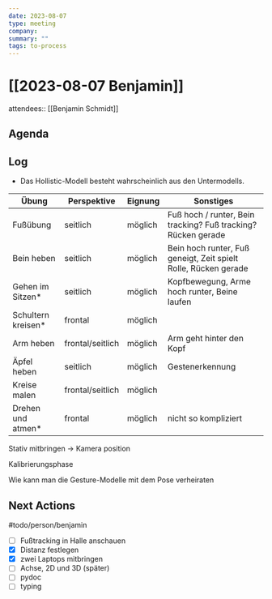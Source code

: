 ```yaml
---
date: 2023-08-07
type: meeting
company: 
summary: ""
tags: to-process
---
```

# [[2023-08-07 Benjamin]]

attendees:: [[Benjamin Schmidt]]

## Agenda


## Log

- Das Hollistic-Modell besteht wahrscheinlich aus den Untermodells.


| Übung             | Perspektive      | Eignung   | Sonstiges                                                       |
| ----------------- | ---------------- | --------- | --------------------------------------------------------------- |
| Fußübung          | seitlich         | möglich   | Fuß hoch / runter, Bein tracking? Fuß tracking? Rücken gerade   |
| Bein heben        | seitlich         | möglich   | Bein hoch runter, Fuß geneigt, Zeit spielt Rolle, Rücken gerade |
| Gehen im Sitzen*   | seitlich         | möglich   | Kopfbewegung, Arme hoch runter, Beine laufen                    |
| Schultern kreisen* | frontal          | möglich |                               |
| Arm heben         | frontal/seitlich | möglich   | Arm geht hinter den Kopf                                        |
| Äpfel heben       | seitlich         | möglich   | Gestenerkennung                                                     |
| Kreise malen      | frontal/seitlich | möglich   |                                                                 |
| Drehen und atmen*  | frontal          | möglich   | nicht so kompliziert                                                                |

Stativ mitbringen -> Kamera position

Kalibrierungsphase

Wie kann man die Gesture-Modelle mit dem Pose verheiraten

## Next Actions
#todo/person/benjamin
- [ ] Fußtracking in Halle anschauen
- [x] Distanz festlegen
- [x] zwei Laptops mitbringen
- [ ] Achse, 2D und 3D (später)
- [ ] pydoc
- [ ] typing
